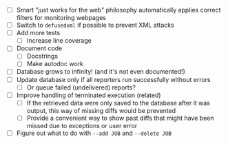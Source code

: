 - [ ] Smart "just works for the web" philosophy automatically applies correct filters for monitoring webpages
- [ ] Switch to `defusedxml` if possible to prevent XML attacks 
- [ ] Add more tests
  - [ ] Increase line coverage
- [ ] Document code
  - [ ] Docstrings
  - [ ] Make autodoc work
- [ ] Database grows to infinity! (and it's not even documented!)
- [ ] Update database only if all reporters run successfully without errors
  - [ ] Or queue failed (undelivered) reports?
- [ ] Improve handling of terminated execution (related)
  - [ ] If the retrieved data were only saved to the database after it was output, this way of missing diffs would 
        be prevented
  - [ ] Provide a convenient way to show past diffs that might have been missed due to exceptions or user error
- [ ] Figure out what to do with `--add JOB` and `--delete JOB`

